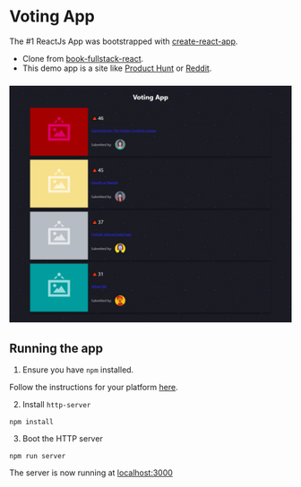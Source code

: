 # Voting App

The #1 ReactJs App was bootstrapped with [create-react-app](https://create-react-app.dev/).
- Clone from [book-fullstack-react](https://github.com/johannlilly/book-fullstack-react/tree/master/exercise-files/voting_app).
- This demo app is a site like [Product Hunt](http://producthunt.com/) or [Reddit](http://reddit.com).

### ![Demo image](./demo.png)

## Running the app

1. Ensure you have `npm` installed.

Follow the instructions for your platform [here](https://github.com/npm/npm).

2. Install `http-server`

````
npm install
````

3. Boot the HTTP server

````
npm run server
````

The server is now running at [localhost:3000](localhost:3000)

